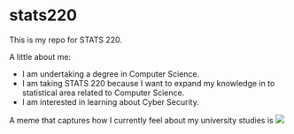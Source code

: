 # stats220

This is my repo for STATS 220. 

A little about me:

- I am undertaking a degree in Computer Science.
- I am taking STATS 220 because I want to expand my knowledge in to statistical area related to Computer Science.
- I am interested in learning about Cyber Security.

A meme that captures how I currently feel about my university studies is ![](https://c.tenor.com/8druEACXtX8AAAAd/tenor.gif)
